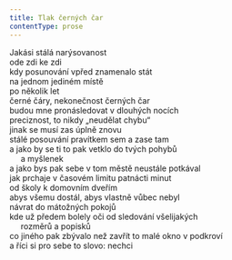 ```yaml
---
title: Tlak černých čar
contentType: prose
---
```


Jakási stálá narýsovanost  
ode zdi ke zdi  
kdy posunování vpřed znamenalo stát  
na jednom jediném místě  
po několik let  
černé čáry, nekonečnost černých čar  
budou mne pronásledovat v dlouhých nocích  
preciznost, to nikdy „neudělat chybu“  
jinak se musí zas úplně znovu  
stálé posouvání pravítkem sem a zase tam  
a jako by se ti to pak vetklo do tvých pohybů  
     a myšlenek  
a jako bys pak sebe v tom městě neustále potkával  
jak prchaje v časovém limitu patnácti minut  
od školy k domovním dveřím  
abys všemu dostál, abys vlastně vůbec nebyl  
návrat do mátožných pokojů  
kde už předem bolely oči od sledování všelijakých  
     rozměrů a popisků  
co jiného pak zbývalo než zavřít to malé okno v podkroví  
a říci si pro sebe to slovo: nechci
